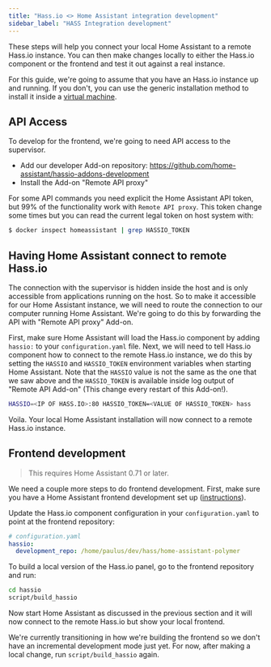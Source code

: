 ```yaml
---
title: "Hass.io <> Home Assistant integration development"
sidebar_label: "HASS Integration development"
---
```


These steps will help you connect your local Home Assistant to a remote Hass.io instance. You can then make changes locally to either the Hass.io component or the frontend and test it out against a real instance.

For this guide, we're going to assume that you have an Hass.io instance up and running. If you don't, you can use the generic installation method to install it inside a [virtual machine](https://github.com/home-assistant/hassio-build/tree/master/install#install-hassio).

## API Access

To develop for the frontend, we're going to need API access to the supervisor.

- Add our developer Add-on repository: https://github.com/home-assistant/hassio-addons-development
- Install the Add-on "Remote API proxy"

For some API commands you need explicit the Home Assistant API token, but 99% of the functionality work with `Remote API proxy`. This token change some times but you can read the current legal token on host system with:
```sh
$ docker inspect homeassistant | grep HASSIO_TOKEN
```

 ## Having Home Assistant connect to remote Hass.io

 The connection with the supervisor is hidden inside the host and is only accessible from applications running on the host. So to make it accessible for our Home Assistant instance, we will need to route the connection to our computer running Home Assistant. We're going to do this by forwarding the API with "Remote API proxy" Add-on.

First, make sure Home Assistant will load the Hass.io component by adding `hassio:` to your `configuration.yaml` file. Next, we will need to tell Hass.io component how to connect to the remote Hass.io instance, we do this by setting the `HASSIO` and `HASSIO_TOKEN` environment variables when starting Home Assistant. Note that the `HASSIO` value is not the same as the one that we saw above and the `HASSIO_TOKEN` is available inside log output of "Remote API Add-on" (This change every restart of this Add-on!).

```bash
HASSIO=<IP OF HASS.IO>:80 HASSIO_TOKEN=<VALUE OF HASSIO_TOKEN> hass
```

Voila. Your local Home Assistant installation will now connect to a remote Hass.io instance.

## Frontend development

> This requires Home Assistant 0.71 or later.

We need a couple more steps to do frontend development. First, make sure you have a Home Assistant frontend development set up ([instructions](frontend_index.md)).

Update the Hass.io component configuration in your `configuration.yaml` to point at the frontend repository:

```yaml
# configuration.yaml
hassio:
  development_repo: /home/paulus/dev/hass/home-assistant-polymer
```

To build a local version of the Hass.io panel, go to the frontend repository and run:

```bash
cd hassio
script/build_hassio
```

Now start Home Assistant as discussed in the previous section and it will now connect to the remote Hass.io but show your local frontend.

We're currently transitioning in how we're building the frontend so we don't have an incremental development mode just yet. For now, after making a local change, run `script/build_hassio` again.
